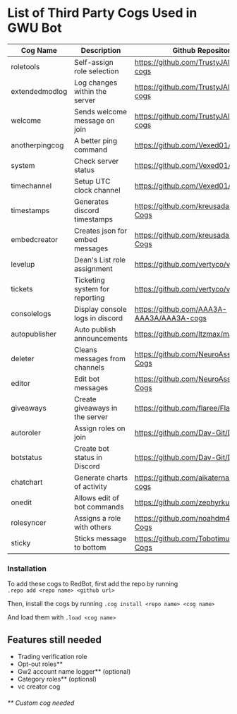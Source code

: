 # List of Third Party Cogs Used in GWU Bot

| Cog Name          | Description                     | Github Repository                           |
|-------------------|---------------------------------|---------------------------------------------|
| roletools         | Self-assign role selection      | https://github.com/TrustyJAID/Trusty-cogs   |
| extendedmodlog    | Log changes within the server   | https://github.com/TrustyJAID/Trusty-cogs   |
| welcome           | Sends welcome message on join   | https://github.com/TrustyJAID/Trusty-cogs   |
| anotherpingcog    | A better ping command           | https://github.com/Vexed01/Vex-Cogs         |
| system            | Check server status             | https://github.com/Vexed01/Vex-Cogs         |
| timechannel       | Setup UTC clock channel         | https://github.com/Vexed01/Vex-Cogs         |
| timestamps        | Generates discord timestamps    | https://github.com/kreusada/Kreusada-Cogs   |
| embedcreator      | Creates json for embed messages | https://github.com/kreusada/Kreusada-Cogs   |
| levelup           | Dean's List role assignment     | https://github.com/vertyco/vrt-cogs         |
| tickets           | Ticketing system for reporting  | https://github.com/vertyco/vrt-cogs         |
| consolelogs       | Display console logs in discord | https://github.com/AAA3A-AAA3A/AAA3A-cogs   |
| autopublisher     | Auto publish announcements      | https://github.com/ltzmax/maxcogs           |
| deleter           | Cleans messages from channels   | https://github.com/NeuroAssassin/Toxic-Cogs |
| editor            | Edit bot messages               | https://github.com/NeuroAssassin/Toxic-Cogs |
| giveaways         | Create giveaways in the server  | https://github.com/flaree/Flare-Cogs        |
| autoroler         | Assign roles on join            | https://github.com/Dav-Git/Dav-Cogs         |
| botstatus         | Create bot status in Discord    | https://github.com/Dav-Git/Dav-Cogs         |
| chatchart         | Generate charts of activity     | https://github.com/aikaterna/aikaterna-cogs |
| onedit            | Allows edit of bot commands     | https://github.com/zephyrkul/FluffyCogs     |
| rolesyncer        | Assigns a role with others      | https://github.com/noahdm4321/GWU-Cogs      |
| sticky            | Sticks message to bottom        | https://github.com/Tobotimus/Tobo-Cogs      |


### Installation

To add these cogs to RedBot, first add the repo by running\
`.repo add <repo name> <github url>`

Then, install the cogs by running `.cog install <repo name> <cog name>`

And load them with `.load <cog name>`

## Features still needed
- Trading verification role
- Opt-out roles**
- Gw2 account name logger** (optional)
- Category roles** (optional)
- vc creator cog

###### ** Custom cog needed
